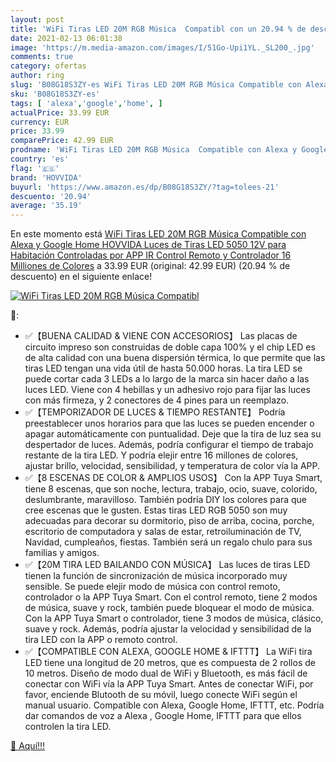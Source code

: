 ```yaml
---
layout: post
title: 'WiFi Tiras LED 20M RGB Música  Compatibl con un 20.94 % de descuento'
date: 2021-02-13 06:01:38
image: 'https://m.media-amazon.com/images/I/51Go-Upi1YL._SL200_.jpg'
comments: true
category: ofertas
author: ring
slug: 'B08G18S3ZY-es WiFi Tiras LED 20M RGB Música Compatible con Alexa y...'
sku: 'B08G18S3ZY-es'
tags: [ 'alexa','google','home', ]
actualPrice: 33.99 EUR
currency: EUR
price: 33.99
comparePrice: 42.99 EUR
prodname: 'WiFi Tiras LED 20M RGB Música  Compatible con Alexa y Google Home HOVVIDA Luces de Tiras LED 5050 12V para Habitación  Controladas por APP  IR Control Remoto y Controlador  16 Milliones de Colores'
country: 'es'
flag: '🇪🇸'
brand: 'HOVVIDA'
buyurl: 'https://www.amazon.es/dp/B08G18S3ZY/?tag=tolees-21'
descuento: '20.94'
average: '35.19'
---
```


En este momento está [WiFi Tiras LED 20M RGB Música  Compatible con Alexa y Google Home HOVVIDA Luces de Tiras LED 5050 12V para Habitación  Controladas por APP  IR Control Remoto y Controlador  16 Milliones de Colores](https://www.amazon.es/dp/B08G18S3ZY/?tag=tolees-21) a 33.99 EUR (original: 42.99 EUR) (20.94 %  de descuento) en el siguiente enlace!

[![WiFi Tiras LED 20M RGB Música  Compatibl](https://m.media-amazon.com/images/I/51Go-Upi1YL._SL200_.jpg)](https://www.amazon.es/dp/B08G18S3ZY/?tag=tolees-21)

🔎:

- ✅【BUENA CALIDAD & VIENE CON ACCESORIOS】 Las placas de circuito impreso son construidas de doble capa 100% y el chip LED es de alta calidad con una buena dispersión térmica, lo que permite que las tiras LED tengan una vida útil de hasta 50.000 horas. La tira LED se puede cortar cada 3 LEDs a lo largo de la marca sin hacer daño a las luces LED. Viene con 4 hebillas y un adhesivo rojo para fijar las luces con más firmeza, y 2 conectores de 4 pines para un reemplazo.
- ✅【TEMPORIZADOR DE LUCES & TIEMPO RESTANTE】 Podría preestablecer unos horarios para que las luces se pueden encender o apagar automáticamente con puntualidad. Deje que la tira de luz sea su despertador de luces. Además, podría configurar el tiempo de trabajo restante de la tira LED. Y podría elejir entre 16 millones de colores, ajustar brillo, velocidad, sensibilidad, y temperatura de color vía la APP.
- ✅【8 ESCENAS DE COLOR & AMPLIOS USOS】 Con la APP Tuya Smart, tiene 8 escenas, que son noche, lectura, trabajo, ocio, suave, colorido, deslumbrante, maravilloso. También podría DIY los colores para que cree escenas que le gusten. Estas tiras LED RGB 5050 son muy adecuadas para decorar su dormitorio, piso de arriba, cocina, porche, escritorio de computadora y salas de estar, retroiluminación de TV, Navidad, cumpleaños, fiestas. También será un regalo chulo para sus familias y amigos.
- ✅【20M TIRA LED BAILANDO CON MÚSICA】 Las luces de tiras LED tienen la función de sincronización de música incorporado muy sensible. Se puede elejir modo de música con control remoto, controlador o la APP Tuya Smart. Con el control remoto, tiene 2 modos de música, suave y rock, también puede bloquear el modo de música. Con la APP Tuya Smart o controlador, tiene 3 modos de música, clásico, suave y rock. Además, podría ajustar la velocidad y sensibilidad de la tira LED con la APP o remoto control.
- ✅【COMPATIBLE CON ALEXA, GOOGLE HOME & IFTTT】 La WiFi tira LED tiene una longitud de 20 metros, que es compuesta de 2 rollos de 10 metros. Diseño de modo dual de WiFi y Bluetooth, es más fácil de conectar con WiFi vía la APP Tuya Smart. Antes de conectar WiFi, por favor, enciende Blutooth de su móvil, luego conecte WiFi según el manual usuario. Compatible con Alexa, Google Home, IFTTT, etc. Podría dar comandos de voz a Alexa , Google Home, IFTTT para que ellos controlen la tira LED.

[🛒 Aquí!!!](https://www.amazon.es/dp/B08G18S3ZY/?tag=tolees-21)
